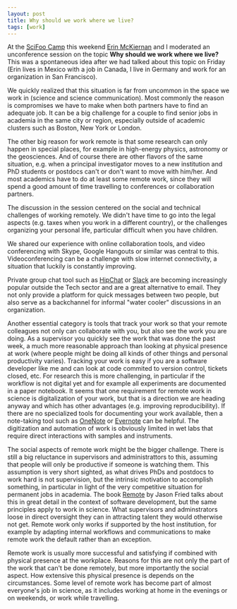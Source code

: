 ```yaml
---
layout: post
title: Why should we work where we live?
tags: [work]
---
```


At the [SciFoo Camp](http://www.digital-science.com/events/scifoo-camp-2015/) this weekend [Erin McKiernan](https://emckiernan.wordpress.com) and I moderated an unconference session on the topic **Why should we work where we live?** This was a spontaneous idea after we had talked about this topic on Friday (Erin lives in Mexico with a job in Canada, I live in Germany and work for an organization in San Francisco).<!--more-->

We quickly realized that this situation is far from uncommon in the space we work in (science and science communication). Most commonly the reason is compromises we have to make when both partners have to find an adequate job. It can be a big challenge for a couple to find senior jobs in academia in the same city or region, especially outside of academic clusters such as Boston, New York or London.

The other big reason for work remote is that some research can only happen in special places, for example in high-energy physics, astronomy or the geosciences. And of course there are other flavors of the same situation, e.g. when a principal investigator moves to a new institution and PhD students or postdocs can't or don't want to move with him/her. And most academics have to do at least some remote work, since they will spend a good amount of time travelling to conferences or collaboration partners.

The discussion in the session centered on the social and technical challenges of working remotely. We didn't have time to go into the legal aspects (e.g. taxes when you work in a different country), or the challenges organizing your personal life, particular difficult when you have children.

We shared our experience with online collaboration tools, and video conferencing with Skype, Google Hangouts or similar was central to this. Videoconferencing can be a challenge with slow internet connectivity, a situation that luckily is constantly improving.

Private group chat tool such as [HipChat](https://www.hipchat.com/) or [Slack](https://slack.com/) are becoming increasingly popular outside the Tech sector and are a great alternative to email. They not only provide a platform for quick messages between two people, but also serve as a backchannel for informal "water cooler" discussions in an organization.

Another essential category is tools that track your work so that your remote colleagues not only can collaborate with you, but also see the work you are doing. As a supervisor you quickly see the work that was done the past week, a much more reasonable approach than looking at physical presence at work (where people might be doing all kinds of other things and personal productivity varies). Tracking your work is easy if you are a software developer like me and can look at code commited to version control, tickets closed, etc. For research this is more challenging, in particular if the workflow is not digital yet and for example all experiments are documented in a paper notebook. It seems that one requirement for remote work in science is digitalization of your work, but that is a direction we are heading anyway and which has other advantages (e.g. improving reproducibility). If there are no specialized tools for documenting your work available, then a note-taking tool such as [OneNote](https://www.onenote.com/) or [Evernote](https://evernote.com/) can be helpful. The digitization and automation of work is obviously limited in wet labs that require direct interactions with samples and instruments.

The social aspects of remote work might be the bigger challenge. There is still a big reluctance in supervisors and administrattors to this, assuming that people will only be productive if someone is watching them. This assumption is very short sighted, as what drives PhDs and postdocs to work hard is not supervision, but the intrinsic motivation to accomplish something, in particular in light of the very competitive situation for permanent jobs in academia. The book [Remote](http://37signals.com/remote/) by Jason Fried talks about this in great detail in the context of software development, but the same principles apply to work in science. What supervisors and adminstrators loose in direct oversight they can in attracting talent they would otherwise not get. Remote work only works if supported by the host institution, for example by adapting internal workflows and communications to make remote work the default rather than an exception.

Remote work is usually more successful and satisfying if combined with physical presence at the workplace. Reasons for this are not only the part of the work that can't be done remotely, but more importantly the social aspect. How extensive this physical presence is depends on the circumstances. Some level of remote work has become part of almost everyone's job in science, as it includes working at home in the evenings or on weekends, or work while travelling.
